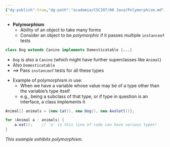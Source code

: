 ```yaml
---
{"dg-publish":true,"dg-path":"academia/CSC207/00 Java/Polymorphism.md","permalink":"/academia/csc-207/00-java/polymorphism/","tags":["#cs","#java","#lecture","#note","university"],"created":"2024-10-06T00:30:15.825-04:00","updated":"2024-10-30T20:51:49.997-04:00"}
---
```



- **Polymorphism**
    - Ability of an object to take many forms
    - Consider an object to be *polymorphic* if it passes multiple `instanceof` tests

```java
class Dog extends Canine implements Domesticatable {...}
```

- `Dog` is also a `Canine` (which might have further superclasses like `Animal`)
- Also `Domesticatable`
- $\implies$ Pass `instanceof` tests for all these types

<!-- break -->
- Example of polymorphism in use:
    - When we have a variable whose value may be of a type other than the variable’s type itself
    - e.g., being a subclass of that type, or if type in question is an interface, a class implements it

```java
Animal[] animals = {new Cat(), new Dog(), new Axolotl()};

for (Animal a : animals) {
    a.eat();    // 'a' in this line of code can have various types!
}
```

*This example exhibits polymorphism.*

